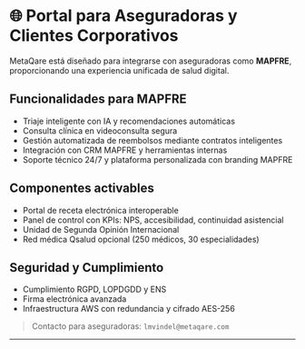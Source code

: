 
# 🌐 Portal para Aseguradoras y Clientes Corporativos

MetaQare está diseñado para integrarse con aseguradoras como **MAPFRE**, proporcionando una experiencia unificada de salud digital.

## Funcionalidades para MAPFRE
- Triaje inteligente con IA y recomendaciones automáticas
- Consulta clínica en videoconsulta segura
- Gestión automatizada de reembolsos mediante contratos inteligentes
- Integración con CRM MAPFRE y herramientas internas
- Soporte técnico 24/7 y plataforma personalizada con branding MAPFRE

## Componentes activables
- Portal de receta electrónica interoperable
- Panel de control con KPIs: NPS, accesibilidad, continuidad asistencial
- Unidad de Segunda Opinión Internacional
- Red médica Qsalud opcional (250 médicos, 30 especialidades)

## Seguridad y Cumplimiento
- Cumplimiento RGPD, LOPDGDD y ENS
- Firma electrónica avanzada
- Infraestructura AWS con redundancia y cifrado AES-256

> Contacto para aseguradoras: `lmvindel@metaqare.com`

---

